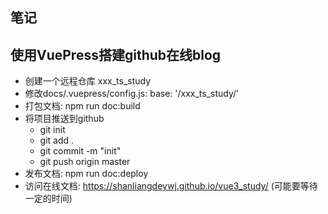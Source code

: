 ## 笔记
## 使用VuePress搭建github在线blog
- 创建一个远程仓库 xxx_ts_study
- 修改docs/.vuepress/config.js: base: '/xxx_ts_study/'
- 打包文档: npm run doc:build
- 将项目推送到github
  - git init
  - git add .
  - git commit -m "init"
  - git push origin master
- 发布文档: npm run doc:deploy
- 访问在线文档: https://shanliangdeywj.github.io/vue3_study/ (可能要等待一定的时间)
